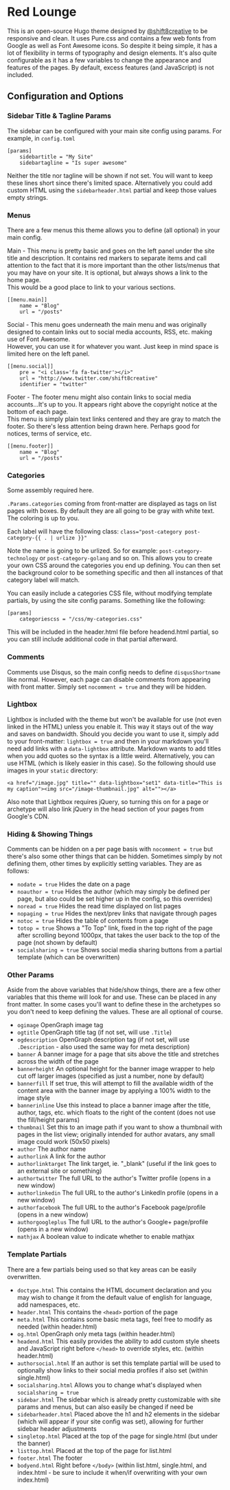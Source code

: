 Red Lounge
===========

This is an open-source Hugo theme designed by [@shift8creative](http://www.twitter.com/shift8creative) to be responsive and clean. It uses Pure.css and contains a few web fonts from Google as well as Font Awesome icons. 
So despite it being simple, it has a lot of flexibility in terms of typography and design elements. It's also quite configurable as it has a few variables to change the
appearance and features of the pages. By default, excess features (and JavaScript) is not included.

## Configuration and Options

### Sidebar Title & Tagline Params

The sidebar can be configured with your main site config using params. For example, in ```config.toml```

```
[params]
	sidebartitle = "My Site"
	sidebartagline = "Is super awesome"
```

Neither the title nor tagline will be shown if not set. You will want to keep these lines short since there's limited space. 
Alternatively you could add custom HTML using the ```sidebarheader.html``` partial and keep those values empty strings.

### Menus

There are a few menus this theme allows you to define (all optional) in your main config.

Main - This menu is pretty basic and goes on the left panel under the site title and description. It contains red markers to separate items and call attention to the 
fact that it is more important than the other lists/menus that you may have on your site. It is optional, but always shows a link to the home page.    
This would be a good place to link to your various sections.

```
[[menu.main]]
    name = "Blog"
    url = "/posts"
```


Social - This menu goes underneath the main menu and was originally designed to contain links out to social media accounts, RSS, etc. making use of Font Awesome.    
However, you can use it for whatever you want. Just keep in mind space is limited here on the left panel.

```
[[menu.social]]
	pre = "<i class='fa fa-twitter'></i>"
    url = "http://www.twitter.com/shift8creative"
    identifier = "twitter"
```

Footer - The footer menu might also contain links to social media accounts...It's up to you. It appears right above the copyright notice at the bottom of each page.    
This menu is simply plain text links centered and they are gray to match the footer. So there's less attention being drawn here. Perhaps good for notices, terms of service, etc.

```
[[menu.footer]]
    name = "Blog"
    url = "/posts"
```

### Categories

Some assembly required here.

```.Params.categories``` coming from front-matter are displayed as tags on list pages with boxes. By default they are all going to be gray with white text. The coloring is up to you.

Each label will have the following class: ```class="post-category post-category-{{ . | urlize }}"```

Note the name is going to be urlized. So for example: ```post-category-technology``` or ```post-category-golang``` and so on. This allows you to create your own CSS around the 
categories you end up defining. You can then set the background color to be something specific and then all instances of that category label will match.

You can easily include a categories CSS file, without modifying template partials, by using the site config params. Something like the following:

```
[params]
	categoriescss = "/css/my-categories.css"
```

This will be included in the header.html file before headend.html partial, so you can still include additional code in that partial afterward.

### Comments

Comments use Disqus, so the main config needs to define ```disqusShortname``` like normal. However, each page can disable comments from appearing with front matter. Simply set 
```nocomment = true``` and they will be hidden.

### Lightbox

Lightbox is included with the theme but won't be available for use (not even linked in the HTML) unless you enable it. This way it stays out of the way and saves on bandwidth. 
Should you decide you want to use it, simply add to your front-matter: ```lightbox = true``` and then in your markdown you'll need add links with a ```data-lightbox``` attribute. 
Markdown wants to add titles when you add quotes so the syntax is a little weird. Alternatively, you can use HTML (which is likely easier in this case). So the following should 
use images in your ```static``` directory:

```
<a href="/image.jpg" title="" data-lightbox="set1" data-title="This is my caption"><img src="/image-thumbnail.jpg" alt=""></a>
``` 

Also note that Lightbox requires jQuery, so turning this on for a page or archetype will also link jQuery in the head section of your pages from Google's CDN.

### Hiding & Showing Things

Comments can be hidden on a per page basis with ```nocomment = true``` but there's also some other things that can be hidden. Sometimes simply by not defining them, other times 
by explicitly setting variables. They are as follows:

 - ```nodate = true``` Hides the date on a page
 - ```noauthor = true``` Hides the author (which may simply be defined per page, but also could be set higher up in the config, so this overrides)
 - ```noread = true``` Hides the read time displayed on list pages
 - ```nopaging = true``` Hides the next/prev links that navigate through pages
 - ```notoc = true``` Hides the table of contents from a page
 - ```totop = true``` Shows a "To Top" link, fixed in the top right of the page after scrolling beyond 1000px, that takes the user back to the top of the page (not shown by default)
 - ```socialsharing = true``` Shows social media sharing buttons from a partial template (which can be overwritten)

### Other Params

 Aside from the above variables that hide/show things, there are a few other variables that this theme will look for and use. These can be placed in any front matter. In some cases 
 you'll want to define these in the archetypes so you don't need to keep defining the values. These are all optional of course.

 - ```ogimage``` OpenGraph image tag
 - ```ogtitle``` OpenGraph title tag (if not set, will use ```.Title```)
 - ```ogdescription``` OpenGraph description tag (if not set, will use ```.Description``` - also used the same way for meta description)
 - ```banner``` A banner image for a page that sits above the title and stretches across the width of the page
 - ```bannerheight``` An optional height for the banner image wrapper to help cut off larger images (specified as just a number, none by default)
 - ```bannerfill``` If set true, this will attempt to fill the available width of the content area with the banner image by applying a 100% width to the image style
 - ```bannerinline``` Use this instead to place a banner image after the title, author, tags, etc. which floats to the right of the content (does not use the fill/height params)
 - ```thumbnail``` Set this to an image path if you want to show a thumbnail with pages in the list view; originally intended for author avatars, any small image could work (50x50 pixels)
 - ```author``` The author name
 - ```authorlink``` A link for the author
 - ```authorlinktarget``` The link target, ie. "_blank" (useful if the link goes to an external site or something)
 - ```authortwitter``` The full URL to the author's Twitter profile (opens in a new window)
 - ```authorlinkedin``` The full URL to the author's LinkedIn profile (opens in a new window)
 - ```authorfacebook``` The full URL to the author's Facebook page/profile (opens in a new window)
 - ```authorgoogleplus``` The full URL to the author's Google+ page/profile (opens in a new window)
 - ```mathjax``` A boolean value to indicate whether to enable mathjax

### Template Partials

There are a few partials being used so that key areas can be easily overwritten.

 - ```doctype.html``` This contains the HTML document declaration and you may wish to change it from the default value of english for language, add namespaces, etc.
 - ```header.html``` This contains the ```<head>``` portion of the page
 - ```meta.html``` This contains some basic meta tags, feel free to modify as needed (within header.html)
 - ```og.html``` OpenGraph only meta tags (within header.html)
 - ```headend.html``` This easily provides the ability to add custom style sheets and JavaScript right before ```</head>``` to override styles, etc. (within header.html)
 - ```authorsocial.html``` If an author is set this template partial will be used to optionally show links to their social media profiles if also set (within single.html)
 - ```socialsharing.html``` Allows you to change what's displayed when ```socialsharing = true```
 - ```sidebar.html``` The sidebar which is already pretty customizable with site params and menus, but can also easily be changed if need be
 - ```sidebarheader.html``` Placed above the h1 and h2 elements in the sidebar (which will appear if your site config was set), allowing for further sidebar header adjustments
 - ```singletop.html``` Placed at the top of the page for single.html (but under the banner)
 - ```listtop.html``` Placed at the top of the page for list.html
 - ```footer.html``` The footer
 - ```bodyend.html``` Right before ```</body>``` (within list.html, single.html, and index.html - be sure to include it when/if overwriting with your own index.html)
